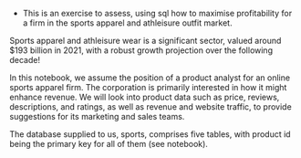 * This is an exercise to assess, using sql how to maximise profitability for a firm in the sports apparel and athleisure outfit market.




Sports apparel and athleisure wear is a significant sector, valued around $193 billion in 2021, with a robust growth projection over the following decade!


In this notebook, we assume the position of a product analyst for an online sports apparel firm.
The corporation is primarily interested in how it might enhance revenue.
We will look into product data such as price, reviews, descriptions, and ratings, as well as revenue and website traffic, to provide suggestions for its marketing and sales teams.


The database supplied to us, sports, comprises five tables, with product id being the primary key for all of them (see notebook). 
